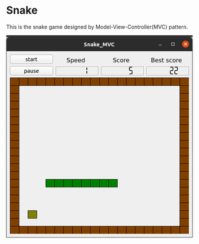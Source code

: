 # Snake
This is the snake game designed by Model-View-Controller(MVC) pattern.

![Snake](./Images/Snake.png)